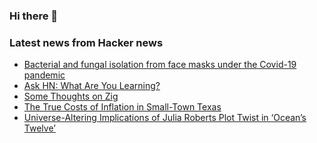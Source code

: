 ### Hi there 👋

<!--
**arashid-sh/arashid-sh** is a ✨ _special_ ✨ repository because its `README.md` (this file) appears on your GitHub profile.

Here are some ideas to get you started:

- 🔭 I’m currently working on ...
- 🌱 I’m currently learning ...
- 👯 I’m looking to collaborate on ...
- 🤔 I’m looking for help with ...
- 💬 Ask me about ...
- 📫 How to reach me: ...
- 😄 Pronouns: ...
- ⚡ Fun fact: ...
-->

### Latest news from Hacker news
<!-- BLOG-POST-LIST:START -->
- [Bacterial and fungal isolation from face masks under the Covid-19 pandemic](https://www.nature.com/articles/s41598-022-15409-x)
- [Ask HN: What Are You Learning?](https://news.ycombinator.com/item?id=32187745)
- [Some Thoughts on Zig](https://v5.chriskrycho.com/journal/some-thoughts-on-zig/)
- [The True Costs of Inflation in Small-Town Texas](https://www.newyorker.com/news/letter-from-the-southwest/the-true-costs-of-inflation-in-small-town-texas)
- [Universe-Altering Implications of Julia Roberts Plot Twist in ‘Ocean’s Twelve’](https://decider.com/2019/10/15/the-julia-roberts-paradox-of-oceans-twelve/)
<!-- BLOG-POST-LIST:END -->
